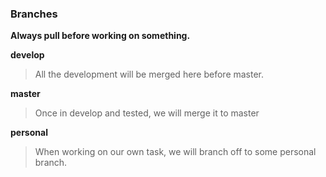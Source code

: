 ### Branches

**Always pull before working on something.** 

 **develop**
> All the development will be merged here before master.

 **master**
> Once in develop and tested, we will merge it to master

 **personal**
> When working on our own task, we will branch off to some personal branch.


